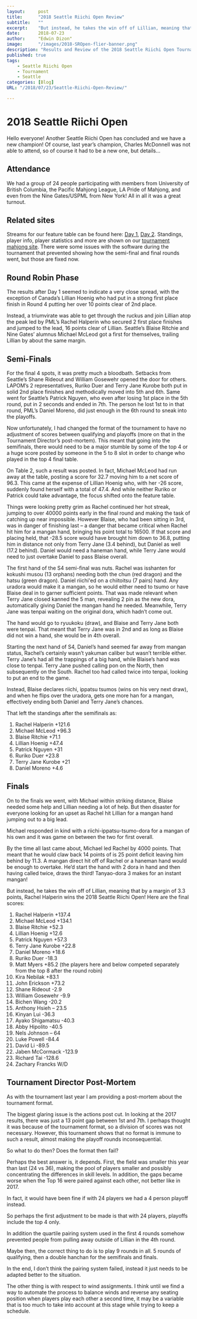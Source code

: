 ```yaml
---
layout:     post
title:      "2018 Seattle Riichi Open Review"
subtitle:   ""
excerpt:    "But instead, he takes the win off of Lillian, meaning that by a margin of 3.3 points, Rachel Halperin wins the 2018 Seattle Riichi Open!"
date:       2018-07-23
author:     "Edwin Dizon"
image:      "/images/2018-SROpen-flier-banner.png"
description: "Results and Review of the 2018 Seattle Riichi Open Tournament"
published: true 
tags:
    - Seattle Riichi Open
    - Tournament
    - Seattle
categories: [Blog]
URL: "/2018/07/23/Seattle-Riichi-Open-Review/"

---
```


# 2018 Seattle Riichi Open

Hello everyone! Another Seattle Riichi Open has concluded and we have
a new champion! Of course, last year’s champion, Charles McDonnell was
not able to attend, so of course it had to be a new one, but details…

## Attendance

We had a group of 24 people participating with members from University
of British Columbia, the Pacific Mahjong League, LA Pride of Mahjong,
and even from the Nine Gates/USPML from New York! All in all it was a
great turnout.

## Related sites

Streams for our feature table can be found here:
[Day 1](https://www.twitch.tv/kimanisa),
[Day 2](https://www.youtube.com/watch?v=DzpeG7FZ0Ao).
Standings, player info, player statistics and more are shown
on our
[tournament mahjong site](https://tomas.seattlemahjong.club/t/2018%20Seattle%20Riichi%20Open/tournament).
There were some issues with the software during the tournament
that prevented showing how the semi-final and final rounds went,
but those are fixed now.

## Round Robin Phase

The results after Day 1 seemed to indicate a very close spread, with
the exception of Canada’s Lillian Hoenig who had put in a strong first
place finish in Round 4 putting her over 10 points clear of 2nd place.

Instead, a triumvirate was able to get through the ruckus and join
Lillian atop the peak led by PML’s Rachel Halperin who secured 2 first
place finishes and jumped to the lead, 16 points clear of
Lillian. Seattle’s Blaise Ritchie and Nine Gates’ alumnus Michael
McLeod got a first for themselves, trailing Lillian by about the same
margin.

## Semi-Finals

For the final 4 spots, it was pretty much a bloodbath. Setbacks from
Seattle’s Shane Rideout and William Gosewehr opened the door for
others. LAPOM’s 2 representatives, Ruriko Duer and Terry Jane Kurobe
both put in solid 2nd place finishes and methodically moved into 5th
and 6th. Same went for Seattle’s Patrick Nguyen, who even after losing
1st place in the 5th round, put in 2 seconds and ended in 7th. The
person he lost 1st to in that round, PML’s Daniel Moreno, did just
enough in the 6th round to sneak into the playoffs.

Now unfortunately, I had changed the format of the tournament to have
no adjustment of scores between qualifying and playoffs (more on that
in the Tournament Director’s post-mortem). This meant that going into
the semifinals, there would need to be a major stumble by some of the
top 4 or a huge score posted by someone in the 5 to 8 slot in order
to change who played in the top 4 final table.

On Table 2, such a result was posted. In fact, Michael McLeod had run
away at the table, posting a score for 32.7 moving him to a net score
of 96.3. This came at the expense of Lillian Hoenig who, with her -26
score, suddenly found herself with a total of 47.4. And while neither
Ruriko or Patrick could take advantage, the focus shifted onto the
feature table.

Things were looking pretty grim as Rachel continued her hot streak,
jumping to over 40000 points early in the final round and making the
task of catching up near impossible. However Blaise, who had been
sitting in 3rd, was in danger of finishing last – a danger that became
critical when Rachel hit him for a mangan hand, bringing his point
total to 16500. If that score and placing held, that -28.5 score would
have brought him down to 36.8, putting him in distance not only from
Terry Jane (3.4 behind), but Daniel as well (17.2 behind). Daniel
would need a haneman hand, while Terry Jane would need to just
overtake Daniel to pass Blaise overall.

The first hand of the S4 semi-final was nuts. Rachel was isshanten for
kokushi musou (13 orphans) needing both the chun (red dragon) and the
hatsu (green dragon). Daniel riichi'ed on a chiitoitsu (7 pairs)
hand. Any uradora would make it a mangan, so he would either need to
tsumo or have Blaise deal in to garner sufficient points. That was
made relevant when Terry Jane closed kanned the 5 man, revealing 2 pin
as the new dora, automatically giving Daniel the mangan hand he
needed. Meanwhile, Terry Jane was tenpai waiting on the original dora,
which hadn’t come out.

The hand would go to ryuukoku (draw), and Blaise and Terry Jane both
were tenpai. That meant that Terry Jane was in 2nd and as long as
Blaise did not win a hand, she would be in 4th overall.

Starting the next hand of S4, Daniel’s hand seemed far away from
mangan status, Rachel’s certainly wasn’t yakuman caliber but wasn’t
terrible either. Terry Jane’s had all the trappings of a big hand,
while Blaise’s hand was close to tenpai.
Terry Jane pushed calling pon on the North, then subsequently on the
South. Rachel too had called twice into tenpai, looking to put an end
to the game.

Instead, Blaise declares riichi, ippatsu tsumos (wins on his very next
draw), and when he flips over the uradora, gets one more han for a
mangan, effectively ending both Daniel and Terry Jane’s chances.

That left the standings after the semifinals as:

 1. Rachel Halperin +121.6
 2. Michael McLeod +96.3
 3. Blaise Ritchie +71.1
 4. Lillian Hoenig +47.4
 5. Patrick Nguyen +31
 6. Ruriko Duer +23.8
 7. Terry Jane Kurobe +21
 8. Daniel Moreno +4.6

## Finals

On to the finals we went, with Michael within striking distance,
Blaise needed some help and Lillian needing a lot of help. But then
disaster for everyone looking for an upset as Rachel hit Lillian for a
mangan hand jumping out to a big lead.

Michael responded in kind with a riichi-ippatsu-tsumo-dora for a
mangan of his own and it was game on between the two for first
overall.

By the time all last came about, Michael led Rachel by 4000
points. That meant that he would claw back 14 points of is 25 point
deficit leaving him behind by 11.3. A mangan direct hit off of Rachel
or a haneman hand would be enough to overtake. He’d start the hand
with 2 dora in hand and then having called twice, draws the third!
Tanyao-dora 3 makes for an instant mangan!

But instead, he takes the win off of Lillian, meaning that by a margin
of 3.3 points, Rachel Halperin wins the 2018 Seattle Riichi Open!
Here are the final scores:

 1. Rachel Halperin +137.4
 1. Michael McLeod +134.1
 1. Blaise Ritchie +52.3
 1. Lillian Hoenig +12.6
 1. Patrick Nguyen +57.3
 1. Terry Jane Kurobe +22.8
 1. Daniel Moreno +18.6
 1. Ruriko Duer -18.3
 1. Matt Myers +85.2  (the players here and below competed separately from the top 8 after the round robin)
 1. Kira Nebilak +83.1
 1. John Erickson +73.2
 1. Shane Rideout -2.9
 1. William Gosewehr -9.9
 1. Bichen Wang -20.2
 1. Anthony Hsieh – 23.5
 1. Kinyan Lui -36.3
 1. Ayako Shigamatsu -40.3
 1. Abby Hipolito -40.5
 1. Nels Johnson – 64
 1. Luke Powell -84.4
 1. David Li -89.5
 1. Jaben McCormack -123.9
 1. Richard Tai -128.6
 1. Zachary Francks W/D


## Tournament Director Post-Mortem

As with the tournament last year I am providing a post-mortem about
the tournament format.

The biggest glaring issue is the actions post cut. In looking at the
2017 results, there was just a 13 point gap between 1st and 7th. I
perhaps thought it was because of the tournament format, so a division
of scores was not necessary. However, this tournament shows that no
format is immune to such a result, almost making the playoff rounds
inconsequential.

So what to do then? Does the format then fail?

Perhaps the best answer is, it depends. First, the field was smaller
this year than last (24 vs 36), making the pool of players smaller and
possibly concentrating the differences in skill levels. In addition,
the gaps became worse when the Top 16 were paired against each other,
not better like in 2017.

In fact, it would have been fine if with 24 players we had a 4 person
playoff instead.

So perhaps the first adjustment to be made is that with 24 players,
playoffs include the top 4 only.

In addition the quartile pairing system used in the first 4 rounds
somehow prevented people from pulling away outside of Lillian in the
4th round.

Maybe then, the correct thing to do is to play 9 rounds in all. 5
rounds of qualifying, then a double hanchan for the semifinals and
finals.

In the end, I don’t think the pairing system failed, instead it just
needs to be adapted better to the situation.

The other thing is with respect to wind assignments. I think until we
find a way to automate the process to balance winds and reverse any
seating position when players play each other a second time, it may be
a variable that is too much to take into account at this stage while
trying to keep a schedule.

